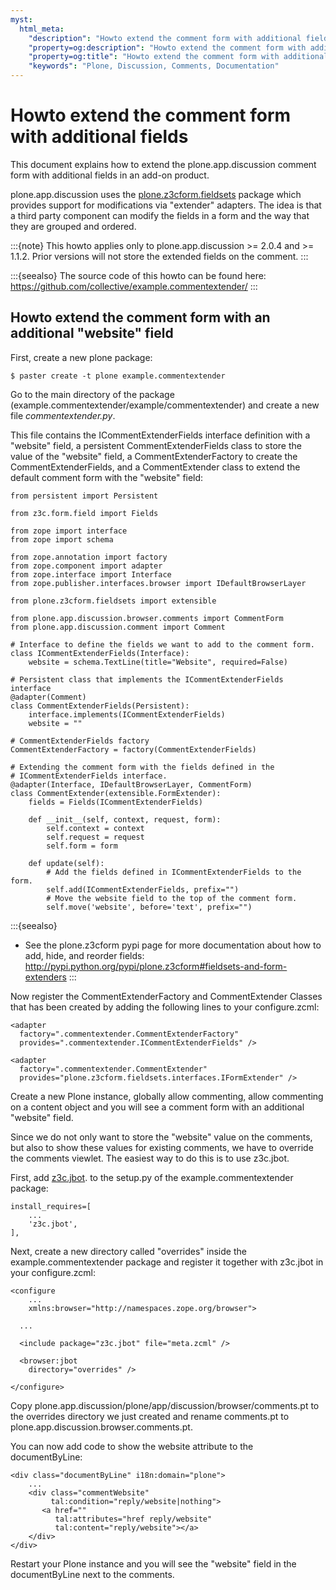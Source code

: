 ```yaml
---
myst:
  html_meta:
    "description": "Howto extend the comment form with additional fields - plone.app.discussion documentation"
    "property=og:description": "Howto extend the comment form with additional fields - plone.app.discussion documentation"
    "property=og:title": "Howto extend the comment form with additional fields"
    "keywords": "Plone, Discussion, Comments, Documentation"
---
```


# Howto extend the comment form with additional fields

This document explains how to extend the plone.app.discussion comment form with
additional fields in an add-on product.

plone.app.discussion uses the
[plone.z3cform.fieldsets](http://pypi.python.org/pypi/plone.z3cform#fieldsets-and-form-extenders)
package which provides support for modifications via "extender" adapters. The
idea is that a third party component can modify the fields in a form and the
way that they are grouped and ordered.

:::{note}
This howto applies only to plone.app.discussion >= 2.0.4 and >= 1.1.2. Prior
versions will not store the extended fields on the comment.
:::

:::{seealso}
The source code of this howto can be found here:
<https://github.com/collective/example.commentextender/>
:::

## Howto extend the comment form with an additional "website" field

First, create a new plone package:

```
$ paster create -t plone example.commentextender
```

Go to the main directory of the package
(example.commentextender/example/commentextender) and create a new file
*commentextender.py*.

This file contains the ICommentExtenderFields interface definition with a
"website" field, a persistent CommentExtenderFields class to store the value of
the "website" field, a CommentExtenderFactory to create the
CommentExtenderFields, and a CommentExtender class to extend the default
comment form with the "website" field:

```
from persistent import Persistent

from z3c.form.field import Fields

from zope import interface
from zope import schema

from zope.annotation import factory
from zope.component import adapter
from zope.interface import Interface
from zope.publisher.interfaces.browser import IDefaultBrowserLayer

from plone.z3cform.fieldsets import extensible

from plone.app.discussion.browser.comments import CommentForm
from plone.app.discussion.comment import Comment

# Interface to define the fields we want to add to the comment form.
class ICommentExtenderFields(Interface):
    website = schema.TextLine(title="Website", required=False)

# Persistent class that implements the ICommentExtenderFields interface
@adapter(Comment)
class CommentExtenderFields(Persistent):
    interface.implements(ICommentExtenderFields)
    website = ""

# CommentExtenderFields factory
CommentExtenderFactory = factory(CommentExtenderFields)

# Extending the comment form with the fields defined in the
# ICommentExtenderFields interface.
@adapter(Interface, IDefaultBrowserLayer, CommentForm)
class CommentExtender(extensible.FormExtender):
    fields = Fields(ICommentExtenderFields)

    def __init__(self, context, request, form):
        self.context = context
        self.request = request
        self.form = form

    def update(self):
        # Add the fields defined in ICommentExtenderFields to the form.
        self.add(ICommentExtenderFields, prefix="")
        # Move the website field to the top of the comment form.
        self.move('website', before='text', prefix="")
```

:::{seealso}
- See the plone.z3cform pypi page for more documentation about how to add,
  hide, and reorder fields:
  <http://pypi.python.org/pypi/plone.z3cform#fieldsets-and-form-extenders>
:::

Now register the CommentExtenderFactory and CommentExtender Classes that has
been created by adding the following lines to your configure.zcml:

```
<adapter
  factory=".commentextender.CommentExtenderFactory"
  provides=".commentextender.ICommentExtenderFields" />

<adapter
  factory=".commentextender.CommentExtender"
  provides="plone.z3cform.fieldsets.interfaces.IFormExtender" />
```

Create a new Plone instance, globally allow commenting, allow commenting on a
content object and you will see a comment form with an additional "website"
field.

Since we do not only want to store the "website" value on the comments, but also
to show these values for existing comments, we have to override the comments
viewlet. The easiest way to do this is to use z3c.jbot.

First, add [z3c.jbot](http://pypi.python.org/pypi/z3c.jbot). to the setup.py
of the example.commentextender package:

```
install_requires=[
    ...
    'z3c.jbot',
],
```

Next, create a new directory called "overrides" inside the
example.commentextender package and register it together with z3c.jbot in your
configure.zcml:

```
<configure
    ...
    xmlns:browser="http://namespaces.zope.org/browser">

  ...

  <include package="z3c.jbot" file="meta.zcml" />

  <browser:jbot
    directory="overrides" />

</configure>
```

Copy plone.app.discussion/plone/app/discussion/browser/comments.pt to the
overrides directory we just created and rename comments.pt to
plone.app.discussion.browser.comments.pt.

You can now add code to show the website attribute to the documentByLine:

```
<div class="documentByLine" i18n:domain="plone">
    ...
    <div class="commentWebsite"
         tal:condition="reply/website|nothing">
       <a href=""
          tal:attributes="href reply/website"
          tal:content="reply/website"></a>
    </div>
</div>
```

Restart your Plone instance and you will see the "website" field in the
documentByLine next to the comments.
